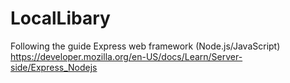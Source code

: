 # LocalLibary
Following the guide Express web framework (Node.js/JavaScript)
 https://developer.mozilla.org/en-US/docs/Learn/Server-side/Express_Nodejs
